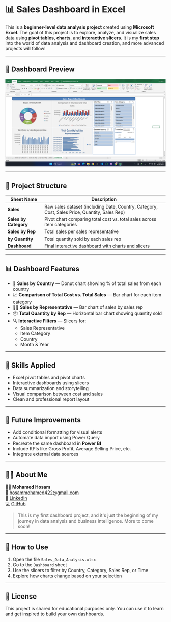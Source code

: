 
# 📊 Sales Dashboard in Excel

This is a **beginner-level data analysis project** created using **Microsoft Excel**. The goal of this project is to explore, analyze, and visualize sales data using **pivot tables**, **charts**, and **interactive slicers**. It is my **first step** into the world of data analysis and dashboard creation, and more advanced projects will follow!

---
## 📸 Dashboard Preview

![Sales Dashboard Preview](https://github.com/mohamedhosam4/my-first-sales-dashboard/blob/main/Sales_Data_Analysis.png?raw=true)

---

## 📁 Project Structure

| Sheet Name | Description |
|------------|-------------|
| **Sales** | Raw sales dataset (including Date, Country, Category, Cost, Sales Price, Quantity, Sales Rep) |
| **Sales by Category** | Pivot chart comparing total cost vs. total sales across item categories |
| **Sales by Rep** | Total sales per sales representative |
| **by Quantity** | Total quantity sold by each sales rep |
| **Dashboard** | Final interactive dashboard with charts and slicers |

---

## 📊 Dashboard Features

- 🧩 **Sales by Country** — Donut chart showing % of total sales from each country  
- 📈 **Comparison of Total Cost vs. Total Sales** — Bar chart for each item category  
- 👨‍💼 **Sales by Representative** — Bar chart of sales by sales rep  
- 📦 **Total Quantity by Rep** — Horizontal bar chart showing quantity sold  
- 🔍 **Interactive Filters** — Slicers for:
  - Sales Representative
  - Item Category
  - Country
  - Month & Year

---

## 🧠 Skills Applied

- Excel pivot tables and pivot charts
- Interactive dashboards using slicers
- Data summarization and storytelling
- Visual comparison between cost and sales
- Clean and professional report layout

---

## 🚀 Future Improvements

- Add conditional formatting for visual alerts  
- Automate data import using Power Query  
- Recreate the same dashboard in **Power BI**  
- Include KPIs like Gross Profit, Average Selling Price, etc.  
- Integrate external data sources

---

## 🙋‍♂️ About Me

**👨‍💻 Mohamed Hosam**  
📧 hosammohamed422@gmail.com  
🔗 [LinkedIn](https://www.linkedin.com/in/mohamed-hosam-ai)  
💻 [GitHub](https://github.com/mohamedhosam4)

> This is my first dashboard project, and it's just the beginning of my journey in data analysis and business intelligence. More to come soon!

---

## 📌 How to Use

1. Open the file `Sales_Data_Analysis.xlsx`
2. Go to the `Dashboard` sheet
3. Use the slicers to filter by Country, Category, Sales Rep, or Time
4. Explore how charts change based on your selection

---

## 📝 License

This project is shared for educational purposes only. You can use it to learn and get inspired to build your own dashboards.
